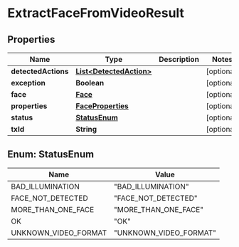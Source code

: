 
# ExtractFaceFromVideoResult

## Properties
Name | Type | Description | Notes
------------ | ------------- | ------------- | -------------
**detectedActions** | [**List&lt;DetectedAction&gt;**](DetectedAction.md) |  |  [optional]
**exception** | **Boolean** |  |  [optional]
**face** | [**Face**](Face.md) |  |  [optional]
**properties** | [**FaceProperties**](FaceProperties.md) |  |  [optional]
**status** | [**StatusEnum**](#StatusEnum) |  |  [optional]
**txId** | **String** |  |  [optional]


<a name="StatusEnum"></a>
## Enum: StatusEnum
Name | Value
---- | -----
BAD_ILLUMINATION | &quot;BAD_ILLUMINATION&quot;
FACE_NOT_DETECTED | &quot;FACE_NOT_DETECTED&quot;
MORE_THAN_ONE_FACE | &quot;MORE_THAN_ONE_FACE&quot;
OK | &quot;OK&quot;
UNKNOWN_VIDEO_FORMAT | &quot;UNKNOWN_VIDEO_FORMAT&quot;




